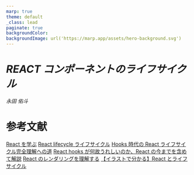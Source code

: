 ```yaml
---
marp: true
theme: default
_class: lead
paginate: true
backgroundColor:
backgroundImage: url('https://marp.app/assets/hero-background.svg')
---
```


<!--
headingDivider: 1
-->

# _REACT コンポーネントのライフサイクル_

_永田 佑斗_

# 参考文献

[React を学ぶ](https://ja.react.dev/learn/)
[React lifecycle ライフサイクル](https://qiita.com/houka/items/7d9fa9f3613bc35731e9)
[Hooks 時代の React ライフサイクル完全理解への道](https://zenn.dev/yodaka/articles/7c3dca006eba7d)
[React hooks が何故うれしいのか、React の今までを含めて解説](https://qiita.com/_muraham/items/d31628e15ed6ff6e3f58)
[React のレンダリングを理解する](https://zenn.dev/1129_tametame/articles/bf4fc2005bea4d)
[【イラストで分かる】React とライフサイクル](https://zenn.dev/koya_tech/articles/16d8b11b5062bd)
